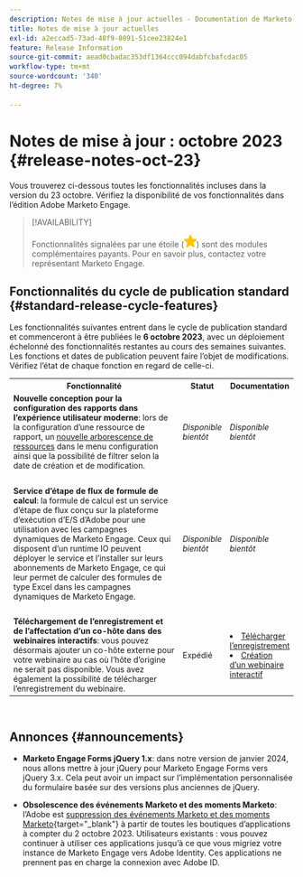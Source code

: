 ```yaml
---
description: Notes de mise à jour actuelles - Documentation de Marketo - Documentation du produit
title: Notes de mise à jour actuelles
exl-id: a2eccad5-73ad-48f9-8091-51cee23824e1
feature: Release Information
source-git-commit: aead0cbadac353df1364ccc094dabfcbafcdac05
workflow-type: tm+mt
source-wordcount: '340'
ht-degree: 7%

---
```


# Notes de mise à jour : octobre 2023 {#release-notes-oct-23}

Vous trouverez ci-dessous toutes les fonctionnalités incluses dans la version du 23 octobre. Vérifiez la disponibilité de vos fonctionnalités dans l’édition Adobe Marketo Engage.

>[!AVAILABILITY]
>
>Fonctionnalités signalées par une étoile (![star](assets/yellow-star.png)) sont des modules complémentaires payants. Pour en savoir plus, contactez votre représentant Marketo Engage.

## Fonctionnalités du cycle de publication standard {#standard-release-cycle-features}

Les fonctionnalités suivantes entrent dans le cycle de publication standard et commenceront à être publiées le **6 octobre 2023**, avec un déploiement échelonné des fonctionnalités restantes au cours des semaines suivantes. Les fonctions et dates de publication peuvent faire l’objet de modifications. Vérifiez l’état de chaque fonction en regard de celle-ci.

<table style="table-layout:auto"> 
 <tbody> 
  <tr> 
   <th style="width:65%">Fonctionnalité</th> 
   <th style="width:15%">Statut</th>
   <th style="width:20%">Documentation</th>
  </tr> 
  <tr> 
   <td><strong>Nouvelle conception pour la configuration des rapports dans l’expérience utilisateur moderne</strong>: lors de la configuration d’une ressource de rapport, un <a href="https://nation.marketo.com/t5/product-blogs/analytic-modal-updates/ba-p/340321" target="_blank">nouvelle arborescence de ressources</a> dans le menu configuration ainsi que la possibilité de filtrer selon la date de création et de modification.</td> 
   <td><i>Disponible bientôt</i></td>
   <td><i>Disponible bientôt</i></td>
  </tr>
   <tr> 
   <td> </td> 
   <td> </td>
   <td> </td>
  </tr>
  </tr>
   <tr> 
   <td><strong>Service d’étape de flux de formule de calcul</strong>: la formule de calcul est un service d’étape de flux conçu sur la plateforme d’exécution d’E/S d’Adobe pour une utilisation avec les campagnes dynamiques de Marketo Engage. Ceux qui disposent d’un runtime IO peuvent déployer le service et l’installer sur leurs abonnements de Marketo Engage, ce qui leur permet de calculer des formules de type Excel dans les campagnes dynamiques de Marketo Engage.</td> 
   <td><i>Disponible bientôt</i></td>
   <td><i>Disponible bientôt</i></td>
  </tr>
  <tr> 
   <td> </td> 
   <td> </td>
   <td> </td>
  </tr>
  </tr>
   <tr> 
   <td><strong>Téléchargement de l’enregistrement et de l’affectation d’un co-hôte dans des webinaires interactifs</strong>: vous pouvez désormais ajouter un co-hôte externe pour votre webinaire au cas où l’hôte d’origine ne serait pas disponible. Vous avez également la possibilité de télécharger l’enregistrement du webinaire.</td> 
   <td>Expédié</td>
   <td><li><a href="/help/marketo/product-docs/demand-generation/events/interactive-webinars/event-workflows.md#webinar-recording" target="_blank">Télécharger l’enregistrement</a></li>
   <li><a href="/help/marketo/product-docs/demand-generation/events/interactive-webinars/create-an-interactive-webinar.md" target="_blank">Création d’un webinaire interactif</a></li></td>
  </tr>
 </tbody> 
</table>
<br/>

## Annonces {#announcements}

* **Marketo Engage Forms jQuery 1.x**: dans notre version de janvier 2024, nous allons mettre à jour jQuery pour Marketo Engage Forms vers jQuery 3.x. Cela peut avoir un impact sur l’implémentation personnalisée du formulaire basée sur des versions plus anciennes de jQuery.

* **Obsolescence des événements Marketo et des moments Marketo**: l’Adobe est [suppression des événements Marketo et des moments Marketo](https://nation.marketo.com/t5/product-discussions/marketo-events-app-and-marketo-moments-app-end-of-life/m-p/340712/highlight/true#M193869){target="_blank"} à partir de toutes les boutiques d’applications à compter du 2 octobre 2023. Utilisateurs existants : vous pouvez continuer à utiliser ces applications jusqu’à ce que vous migriez votre instance de Marketo Engage vers Adobe Identity. Ces applications ne prennent pas en charge la connexion avec Adobe ID.
